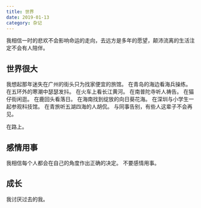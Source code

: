 ```yaml
---
title: 世界
date: 2019-01-13
category: 杂记
---
```


我相信一时的悲欢不会影响命运的走向，去远方是多年的愿望，颠沛流离的生活注定不会有人陪伴。

## 世界很大

我想起那年迷失在广州的街头只为找家便宜的旅馆。
在青岛的海边看海兵操练。
在五环外的寒潮中瑟瑟发抖。
在火车上看长江黄河。
在南普陀寺听人祷告。
在猫仔街闲逛。
在鹿回头看落日。
在海南找到绽放的向日葵花海。
在深圳与小学生一起参观科技馆。
在青旅听五湖四海的人胡侃。
与同事告别，有些人这辈子不会再见。

在路上。

## 感情用事

我相信每个人都会在自己的角度作出正确的决定。
不要感情用事。

## 成长

我讨厌过去的我。